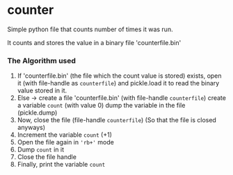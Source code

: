 # counter
Simple python file that counts number of times it was run.



It counts and stores the value in a binary file 'counterfile.bin'

### The Algorithm used
1. If 'counterfile.bin' (the file which the count value is stored) exists,
   open it (with file-handle as `counterfile`) and pickle.load it to read 
   the binary value stored in it.
1. Else -> create a file 'counterfile.bin' (with file-handle `counterfile`)
           create a variable `count` (with value 0)
           dump the variable in the file (pickle.dump)
1. Now, close the file (file-handle `counterfile`)
        (So that the file is closed anyways)
1. Increment the variable `count` (+1)
1. Open the file again in `'rb+'` mode
1. Dump `count` in it
1. Close the file handle
1. Finally, print the variable `count`